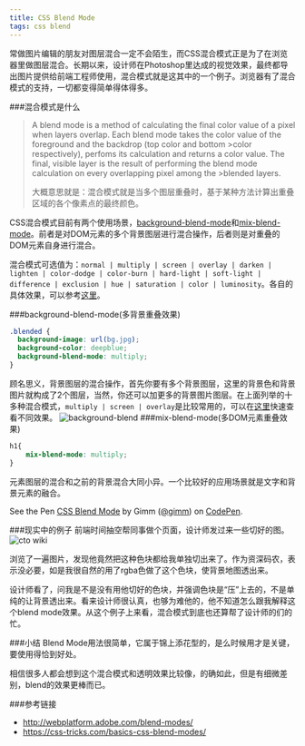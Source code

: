```yaml
---
title: CSS Blend Mode
tags: css blend
---
```


常做图片编辑的朋友对图层混合一定不会陌生，而CSS混合模式正是为了在浏览器里做图层混合。长期以来，设计师在Photoshop里达成的视觉效果，最终都导出图片提供给前端工程师使用，混合模式就是这其中的一个例子。浏览器有了混合模式的支持，一切都变得简单得体得多。

###混合模式是什么
>A blend mode is a method of calculating the final color value of a pixel when layers overlap. Each blend mode takes the color value of the foreground and the backdrop (top color and bottom >color respectively), perfoms its calculation and returns a color value. The final, visible layer is the result of performing the blend mode calculation on every overlapping pixel among the >blended layers.
>
>大概意思就是：混合模式就是当多个图层重叠时，基于某种方法计算出重叠区域的各个像素点的最终颜色。

CSS混合模式目前有两个使用场景，[background-blend-mode](https://developer.mozilla.org/en-US/docs/Web/CSS/background-blend-mode)和[mix-blend-mode](https://developer.mozilla.org/en-US/docs/Web/CSS/mix-blend-mode)。前者是对DOM元素的多个背景图层进行混合操作，后者则是对重叠的DOM元素自身进行混合。

混合模式可选值为：`normal | multiply | screen | overlay | darken | lighten | color-dodge | color-burn | hard-light | soft-light | difference | exclusion | hue | saturation | color | luminosity`。各自的具体效果，可以参考[这里](http://www.webdesignerdepot.com/2014/07/15-css-blend-modes-that-will-supercharge-your-images/)。

###background-blend-mode(多背景重叠效果)
```css
.blended {
  background-image: url(bg.jpg);
  background-color: deepblue;
  background-blend-mode: multiply;
}
```
顾名思义，背景图层的混合操作，首先你要有多个背景图层，这里的背景色和背景图片就构成了2个图层，当然，你还可以加更多的背景图片图层。在上面列举的十多种混合模式，`multiply | screen | overlay`是比较常用的，可以在[这里](http://sarasoueidan.com/demos/css-blender/)快速查看不同效果。
![background-blend]({{site.cnd}}/images/blend-mode/background-blend.png)
###mix-blend-mode(多DOM元素重叠效果)
```css
h1{
    mix-blend-mode: multiply;
}
```
元素图层的混合和之前的背景混合大同小异。一个比较好的应用场景就是文字和背景元素的融合。
<p data-height="268" data-theme-id="0" data-slug-hash="QbNYwE" data-default-tab="result" data-user="gimm" class='codepen'>See the Pen <a href='http://codepen.io/gimm/pen/QbNYwE/'>CSS Blend Mode</a> by Gimm (<a href='http://codepen.io/gimm'>@gimm</a>) on <a href='http://codepen.io'>CodePen</a>.</p>
<script async src="//assets.codepen.io/assets/embed/ei.js"></script>

###现实中的例子
前端时间抽空帮同事做个页面，设计师发过来一些切好的图。
![cto wiki]({{site.cnd}}/images/blend-mode/cto-wiki.png)

浏览了一遍图片，发现他竟然把这种色块都给我单独切出来了。作为资深码农，表示没必要，如是我很自然的用了rgba色做了这个色块，使背景地图透出来。

设计师看了，问我是不是没有用他切好的色块，并强调色块是“压”上去的，不是单纯的让背景透出来。看来设计师很认真，也够为难他的，他不知道怎么跟我解释这个blend mode效果。从这个例子上来看，混合模式到底也还算帮了设计师的们的忙。

###小结
Blend Mode用法很简单，它属于锦上添花型的，是么时候用才是关键，要使用得恰到好处。

相信很多人都会想到这个混合模式和透明效果比较像，的确如此，但是有细微差别，blend的效果更棒而已。

###参考链接
- http://webplatform.adobe.com/blend-modes/
- https://css-tricks.com/basics-css-blend-modes/